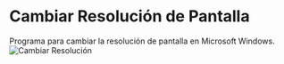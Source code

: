 # Cambiar Resolución de Pantalla
Programa para cambiar la resolución de pantalla en Microsoft Windows.
<img src="https://github.com/lucasfigueroacardozo/cambiar-resolucion-pantalla/blob/main/captura.jpg?raw=true" alt="Cambiar Resolución">
